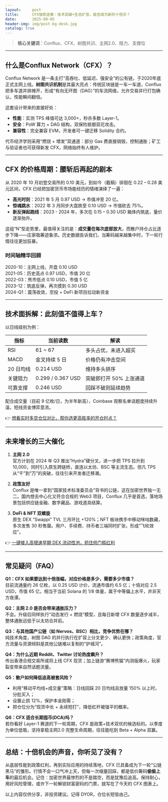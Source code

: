 ```yaml
---
layout:     post
title:      CFX强势逆袭：技术突破+生态扩张，能否成为新的十倍币？
date:       2025-09-05
header-img: img/post-bg-desk.jpg
catalog: true
---
```


> **核心关键词**：Conflux、CFX、树图共识、主网2.0、阻力、支撑位

---

## 什么是Conflux Network（CFX）？

Conflux Network 是一条主打“高吞吐、低延迟、强安全”的公有链，于2020年底正式主网上线。**树图共识机制**是其最大亮点：传统区块链是一车一车道，Conflux 把多车道并排摊开，形成“有向无环图（DAG）”的车流网络，允许交易并行打包确认，性能瞬间翻倍。

这套设计带来的直接好处：

- **性能**：实测 TPS 峰值可达 3,000+，秒杀多数 Layer-1。
- **安全**：PoW 算力 + DAG 结构，双保险抵御双花攻击。
- **兼容性**：完全兼容 EVM，开发者可一键迁移 Solidity 合约。

代币经济学则采用“燃烧 + 增发”双通道：部分 Gas 费直接销毁，控制通胀；矿工与验证者也可获得新发 CFX，网络始终有人维护。

---

## CFX 的价格周期：腰斩后再起的剧本

从 2020 年 10 月初登交易所的 0.10 美元，到如今（截稿）徘徊在 0.22 – 0.28 美元区间，CFX 已经把加密货币市场能经历的情绪演绎了一遍：

- **高光时刻**：2021 年 5 月 0.97 USD → 市值冲至 20 亿。
- **惊魂跳水**：2022 年 3 月同步大盘跌至 0.10 USD → 市值砍去 75%。
- **新反弹起跑线**：2023 - 2024 年，多次在 0.15 – 0.30 USD 箱体内筑底，量价逐渐抬升。

这组“N”型走势里，最值得关注的是：**成交量在每次底部放大**，而散户持仓占比逐步下降——庄家吸筹迹象浓。历史数据告诉我们，当筹码越来越集中时，下一轮行情往往更加狂暴。

### 时间轴精华回顾

2020-10：主网上线，开盘 0.10 USD  
2021-05：历史高点 0.97 USD，市值 20 亿  
2022-03：熊市低点 0.10 USD，市值 5 亿  
2023-12：筑底反弹，再次摸到 0.30 USD  
2024-Q1：震荡收敛，空投 + DeFi 新项目拉动新资金

---

## 技术面拆解：此刻值不值得上车？

以日线级别为例：

| 指标 | 当前读数 | 解读 |
|---|---|---|
| RSI | 61 ~ 67 | 多头占优，未进入超买 |
| MACD | 金叉持续 5 日 | 价格仍有冲击空间 |
| 20 日均线 | 0.214 USD | 维持多头排序 |
| 关键阻力 | 0.299 / 0.367 USD | 突破即打开 50% 上涨通道 |
| 可靠支撑 | 0.246 USD | 回踩不破则延续趋势 |

配合成交量（目前 9 亿枚/日，为半年新高），Coinbase 观察名单话题度持续升温，短线资金博弈意浓。

👉 [想看实时多空仓位对比，帮你选更高胜率的开仓时点？](https://okxdog.com/)

---

## 未来增长的三大催化

1. **主网 2.0**  
   官方计划在 2024 年 Q3 推出“Hydra”硬分叉，进一步把 TPS 拉升到 10,000，同时引入原生跨链桥，直连以太坊、BSC 等主流生态。但凡 TPS 从“千”到“万”的突破，往往引来开发者迁移潮。

2. **政策友好**  
   Conflux 是唯一拿到“国家技术标准委员会”背书的公链，这在加密世界独一无二。国内想去中心化又符合合规的 Web3 项目，Conflux 几乎是首选，落地场景包括供应链金融、数字藏品、游戏道具结算。

3. **DeFi & NFT 双螺旋**  
   原生 DEX “Swappi” TVL 三月环比 +120%；NFT 板块携手中移动咪咕数藏，多次发售 30 秒售罄。用户、手续费、持币者三端同时扩张，形成“飞轮效应”。

👉 [一键接入高增速早期 DEX 流动性池，抓住低门槛红利](https://okxdog.com/)

---

## 常见疑问（FAQ）

**Q1：CFX 如果要达到十倍涨幅，对应价格是多少，需要多少市值？**  
目前流通量约 26 亿枚，以 0.25 USD 计价，流通市值约 6.5 亿；十倍对应 2.5 USD，市值 65 亿，相当于当前 Solana 的 1/8 体量，属于中等偏上水平，并非天方夜谭。

**Q2：主网 2.0 是否会带来通胀压力？**  
不会。升级后同样执行“动态发行 + 燃烧”模型，且每日新增 CFX 数量逐步减半，整体通胀远低于以太坊合并前。

**Q3：与其他国产公链（如 Nervos、BSC）相比，竞争优势在哪？**  
纯技术角度，树图 DAG 的并行执行在扩容上分叉更少、确认更快；政策角度，官方流量与资源倾斜是其他公链难以复制的“护城河”。

**Q4：为什么近期 Reddit、Twitter 讨论热度飙升？**  
传出香港合规交易所或将上线 CFX 现货；加上链游“赛博熊猫”内测版爆火，玩家裂变带来自然话题流量。

**Q5：散户如何降低追高被套风险？**  
- 利用“移动平均线+成交量”策略：日线回踩 20 日均线且放量 150% 以上时，分批买入；  
- 设置止损 12%，保护本金刚需；  
- 把仓位分为“现货中长 + 永续短打”，降低杠杆被强平的概率。

**Q6：CFX 适合长期囤币(DCA)吗？**  
若你看好 Layer-1 赛道的下一轮周期，CFX 是政策+技术双优的候选标的。以季度为单位低吸，坚持拿稳主网2.0 完整生命周期，往往能吃到 Beta + Alpha 双赢。

---

## 总结：十倍机会的声音，你听见了没有？

从底层性能到政策红利，再到实际应用的持续落地，CFX 已具备成为下一轮“公链黑马”的雏形。行情不会一口气冲上天，但每一次缩量回踩，都是低价筹码**偷偷上车**的最后机会。记住：加密世界最惨烈的不是踏空，而是犹豫后追高。保持耐心，用好风险管理，或许下一轮解锁财富密码的门票，就写在了今天的 CFX 图表上。

以上内容仅供分享，非投资建议。记得 DYOR，仓位长短皆由己。